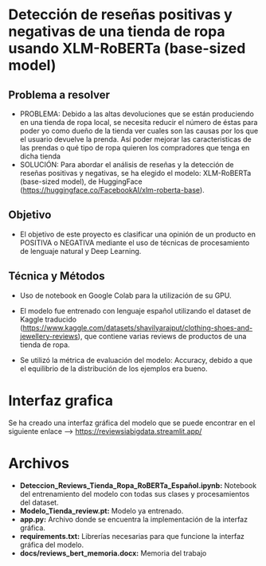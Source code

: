 # Detección de reseñas positivas y negativas de una tienda de ropa usando XLM-RoBERTa (base-sized model)

## Problema a resolver

- PROBLEMA: Debido a las altas devoluciones que se están produciendo en una tienda de ropa local, se necesita reducir el número de éstas para poder yo como dueño de la tienda ver cuales son las causas por los que el usuario devuelve la prenda. Así poder mejorar las caracteristicas de las prendas o qué tipo de ropa quieren los compradores que tenga en dicha tienda
- SOLUCIÓN: Para abordar el análisis de reseñas y la detección de reseñas positivas y negativas, se ha elegido el modelo: XLM-RoBERTa (base-sized model), de HuggingFace (https://huggingface.co/FacebookAI/xlm-roberta-base).

## Objetivo

- El objetivo de este proyecto es clasificar una opinión de un producto en POSITIVA o NEGATIVA mediante el uso de técnicas de procesamiento de lenguaje natural y Deep Learning.

## Técnica y Métodos

- Uso de notebook en Google Colab para la utilización de su GPU.

- El modelo fue entrenado con lenguaje español utilizando el dataset de Kaggle traducido (https://www.kaggle.com/datasets/shavilyarajput/clothing-shoes-and-jewellery-reviews), que contiene varias reviews de productos de una tienda de ropa.
- Se utilizó la métrica de evaluación del modelo: Accuracy, debido a que el equilibrio de la distribución de los ejemplos era bueno.

# Interfaz grafica 
Se ha creado una interfaz gráfica del modelo que se puede encontrar en el siguiente enlace --> https://reviewsiabigdata.streamlit.app/

# Archivos

- **Deteccion_Reviews_Tienda_Ropa_RoBERTa_Español.ipynb:** Notebook del entrenamiento del modelo con todas sus clases y procesamientos del dataset.
- **Modelo_Tienda_review.pt:** Modelo ya entrenado.
- **app.py:** Archivo donde se encuentra la implementación de la interfaz gráfica.
- **requirements.txt:** Librerías necesarias para que funcione la interfaz gráfica del modelo.
- **docs/reviews_bert_memoria.docx:** Memoria del trabajo
